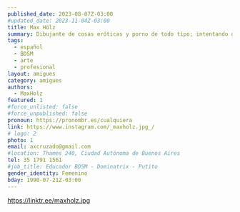 ```yaml
---
published_date: 2023-08-07Z-03:00
#updated_date: 2023-11-04Z-03:00
title: Max Hölz
summary: Dibujante de cosas eróticas y porno de todo tipo; intentando que cada vez más gente entienda lo diverso que puede ser el deseo.
tags:
  - español
  - BDSM
  - arte
  - profesional
layout: amigues
category: amigues
authors:
  - MaxHolz
featured: 1
#force_unlisted: false
#force_unpublished: false
pronoun: https://pronombr.es/cualquiera
link: https://www.instagram.com/_maxholz.jpg_/
# logo: 2
photo: 1
email: axcruzado@gmail.com
#location: Thames 240, Ciudad Autónoma de Buenos Aires
tel: 35 1791 1561
#job_title: Educador BDSM - Dominatrix - Putito
gender_identity: Femenino
bday: 1990-07-21Z-03:00
---
```


https://linktr.ee/maxholz.jpg
